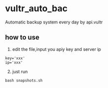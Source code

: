 # vultr_auto_bac
 Automatic backup system every day by api.vultr


## how to use
1. edit the file,input you apiy key and server ip
```
key='xxx'
ip='xxx'
```
2. just run
```
bash snapshots.sh
```
